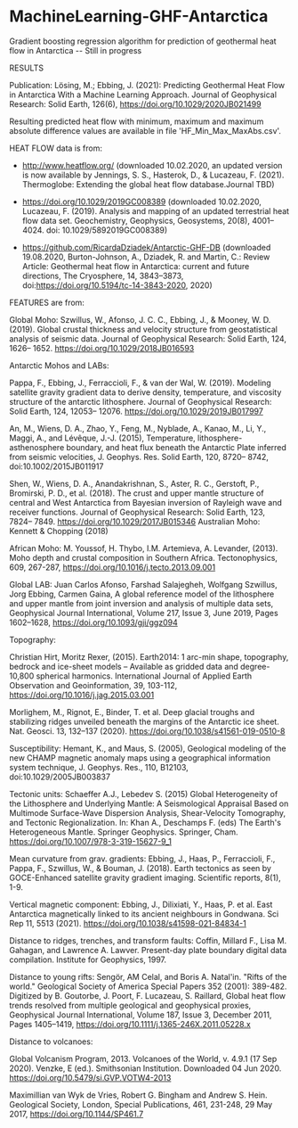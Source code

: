 # MachineLearning-GHF-Antarctica
Gradient boosting regression algorithm for prediction of geothermal heat flow in Antarctica
-- Still in progress

RESULTS

Publication: Lösing, M.; Ebbing, J. (2021): Predicting Geothermal Heat Flow in Antarctica With a Machine Learning Approach. Journal of Geophysical Research: Solid Earth, 126(6), https://doi.org/10.1029/2020JB021499


Resulting predicted heat flow with minimum, maximum and maximum absolute difference values are available in file 'HF_Min_Max_MaxAbs.csv'.


HEAT FLOW data is from:

- http://www.heatflow.org/ (downloaded  10.02.2020, an updated version is now available by Jennings, S. S., Hasterok, D., & Lucazeau, F. (2021). Thermoglobe: Extending the global heat flow database.Journal TBD)

- https://doi.org/10.1029/2019GC008389 (downloaded  10.02.2020, Lucazeau, F. (2019). Analysis and mapping of an updated terrestrial heat flow data set. Geochemistry, Geophysics, Geosystems, 20(8), 4001–4024. doi: 10.1029/5892019GC008389)

- https://github.com/RicardaDziadek/Antarctic-GHF-DB (downloaded  19.08.2020, Burton-Johnson, A., Dziadek, R. and Martin, C.: Review Article: Geothermal heat flow in Antarctica: current and future directions, The Cryosphere, 14, 3843–3873, doi:https://doi.org/10.5194/tc-14-3843-2020, 2020)



FEATURES are from:

Global Moho: Szwillus, W., Afonso, J. C. C., Ebbing, J., & Mooney, W. D. (2019). Global crustal thickness and velocity structure from geostatistical analysis of seismic data. Journal of Geophysical Research: Solid Earth, 124, 1626– 1652. https://doi.org/10.1029/2018JB016593


Antarctic Mohos and LABs:

Pappa, F., Ebbing, J., Ferraccioli, F., & van der Wal, W. (2019). Modeling satellite gravity gradient data to derive density, temperature, and viscosity structure of the antarctic lithosphere. Journal of Geophysical Research: Solid Earth, 124, 12053– 12076. https://doi.org/10.1029/2019JB017997


An, M., Wiens, D. A., Zhao, Y., Feng, M., Nyblade, A., Kanao, M., Li, Y., Maggi, A., and Lévêque, J.-J. (2015), Temperature, lithosphere-asthenosphere boundary, and heat flux beneath the Antarctic Plate inferred from seismic velocities, J. Geophys. Res. Solid Earth, 120, 8720– 8742, doi:10.1002/2015JB011917

Shen, W., Wiens, D. A., Anandakrishnan, S., Aster, R. C., Gerstoft, P., Bromirski, P. D., et al. (2018). The crust and upper mantle structure of central and West Antarctica from Bayesian inversion of Rayleigh wave and receiver functions. Journal of Geophysical Research: Solid Earth, 123, 7824– 7849. https://doi.org/10.1029/2017JB015346
Australian Moho: Kennett & Chopping (2018)


African Moho: M. Youssof, H. Thybo, I.M. Artemieva, A. Levander, (2013). Moho depth and crustal composition in Southern Africa. Tectonophysics, 609, 267-287, https://doi.org/10.1016/j.tecto.2013.09.001


Global LAB: Juan Carlos Afonso, Farshad Salajegheh, Wolfgang Szwillus, Jorg Ebbing, Carmen Gaina, A global reference model of the lithosphere and upper mantle from joint inversion and analysis of multiple data sets, Geophysical Journal International, Volume 217, Issue 3, June 2019, Pages 1602–1628, https://doi.org/10.1093/gji/ggz094


Topography:

Christian Hirt, Moritz Rexer, (2015). Earth2014: 1 arc-min shape, topography, bedrock and ice-sheet models – Available as gridded data and degree-10,800 spherical harmonics. International Journal of Applied Earth Observation and Geoinformation, 39, 103-112, https://doi.org/10.1016/j.jag.2015.03.001

Morlighem, M., Rignot, E., Binder, T. et al. Deep glacial troughs and stabilizing ridges unveiled beneath the margins of the Antarctic ice sheet. Nat. Geosci. 13, 132–137 (2020). https://doi.org/10.1038/s41561-019-0510-8

Susceptibility: Hemant, K., and Maus, S. (2005), Geological modeling of the new CHAMP magnetic anomaly maps using a geographical information system technique, J. Geophys. Res., 110, B12103, doi:10.1029/2005JB003837


Tectonic units: Schaeffer A.J., Lebedev S. (2015) Global Heterogeneity of the Lithosphere and Underlying Mantle: A Seismological Appraisal Based on Multimode Surface-Wave Dispersion Analysis, Shear-Velocity Tomography, and Tectonic Regionalization. In: Khan A., Deschamps F. (eds) The Earth's Heterogeneous Mantle. Springer Geophysics. Springer, Cham. https://doi.org/10.1007/978-3-319-15627-9_1


Mean curvature from grav. gradients: Ebbing, J., Haas, P., Ferraccioli, F., Pappa, F., Szwillus, W., & Bouman, J. (2018). Earth tectonics as seen by GOCE-Enhanced satellite gravity gradient imaging. Scientific reports, 8(1), 1-9.


Vertical magnetic component: Ebbing, J., Dilixiati, Y., Haas, P. et al. East Antarctica magnetically linked to its ancient neighbours in Gondwana. Sci Rep 11, 5513 (2021). https://doi.org/10.1038/s41598-021-84834-1


Distance to ridges, trenches, and transform faults: Coffin, Millard F., Lisa M. Gahagan, and Lawrence A. Lawver. Present-day plate boundary digital data compilation. Institute for Geophysics, 1997.

Distance to young rifts: Sengör, AM Celal, and Boris A. Natal'in. "Rifts of the world." Geological Society of America Special Papers 352 (2001): 389-482. Digitized by B. Goutorbe, J. Poort, F. Lucazeau, S. Raillard, Global heat flow trends resolved from multiple geological and geophysical proxies, Geophysical Journal International, Volume 187, Issue 3, December 2011, Pages 1405–1419, https://doi.org/10.1111/j.1365-246X.2011.05228.x


Distance to volcanoes:

Global Volcanism Program, 2013. Volcanoes of the World, v. 4.9.1 (17 Sep 2020). Venzke, E (ed.). Smithsonian Institution. Downloaded 04 Jun 2020. https://doi.org/10.5479/si.GVP.VOTW4-2013

Maximillian van Wyk de Vries, Robert G. Bingham and Andrew S. Hein. Geological Society, London, Special Publications, 461, 231-248, 29 May 2017, https://doi.org/10.1144/SP461.7
